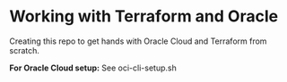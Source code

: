 # Working with Terraform and Oracle
Creating this repo to get hands with Oracle Cloud and Terraform from scratch.

**For Oracle Cloud setup:** See oci-cli-setup.sh


